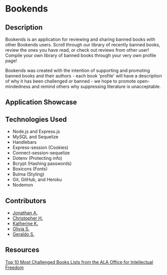 # Bookends

## Description
Bookends is an application for reviewing and sharing banned books with other Bookends users. Scroll through our library of recently banned books, review the ones you have read, or check out reviews from other user! Compile your own library of banned books through your very own profile page! 

Bookends was created with the intention of supporting and promoting banned books and their authors - each book 'profile' will have a description of why it has been challenged or banned - we hope to promote open-mindedness and remind others why suppressing literature is unacceptable.  

## Application Showcase

### 

## Technologies Used
  * Node.js and Express.js
  * MySQL and Sequelize
  * Handlebars
  * Express-session (Cookies)
  * Connect-session-sequelize
  * Dotenv (Protecting info)
  * Bcrypt (Hashing passwords)
  * Boxicons (Fonts)
  * Bulma (Styling)
  * Git, GitHub, and Heroku
  * Nodemon

  
## Contributors

  * [Jonathan A.](https://github.com/aguilarj5)
  * [Christopher H.](https://github.com/eddercoppen)
  * [Katherine K.](https://github.com/kkarrwrites)
  * [Olivia S.](https://github.com/oscalenghe)
  * [Geraldo S.](https://github.com/garysk94)

## Resources

[Top 10 Most Challenged Books Lists from the  ALA Office for Intellectual Freedom](https://www.ala.org/advocacy/bbooks/frequentlychallengedbooks/top10)
